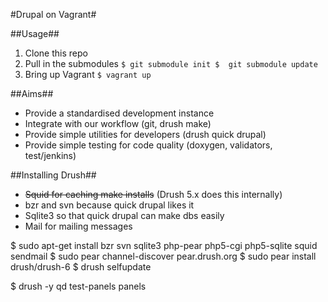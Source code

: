 #Drupal on Vagrant#

##Usage##

1.   Clone this repo
1.   Pull in the submodules
     `$ git submodule init
     $  git submodule update`
1.   Bring up Vagrant
     `$ vagrant up`


##Aims##

* Provide a standardised development instance
* Integrate with our workflow (git, drush make)
* Provide simple utilities for developers (drush quick drupal)
* Provide simple testing for code quality (doxygen, validators, test/jenkins)


##Installing Drush##

* ~~Squid for caching make installs~~ (Drush 5.x does this internally)
* bzr and svn because quick drupal likes it
* Sqlite3 so that quick drupal can make dbs easily
* Mail for mailing messages

$ sudo apt-get install bzr svn sqlite3 php-pear php5-cgi php5-sqlite squid sendmail
$ sudo pear channel-discover pear.drush.org
$ sudo pear install drush/drush-6
$ drush selfupdate

$ drush  -y qd test-panels panels